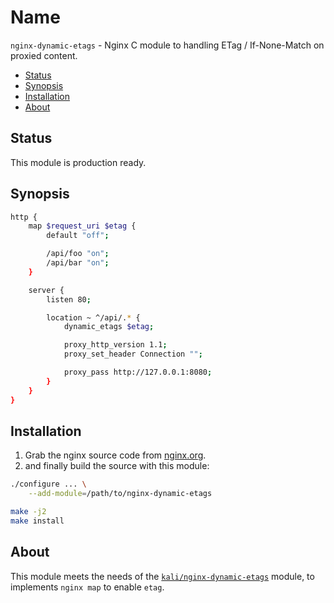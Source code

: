 # Name

`nginx-dynamic-etags` - Nginx C module to handling ETag / If-None-Match on proxied content.

* [Status](#status)
* [Synopsis](#synopsis)
* [Installation](#installation)
* [About](#about)

## Status

This module is production ready.

## Synopsis

```sh
http {
    map $request_uri $etag {
        default "off";

        /api/foo "on";
        /api/bar "on";
    }

    server {
        listen 80;

        location ~ ^/api/.* {
            dynamic_etags $etag;

            proxy_http_version 1.1;
            proxy_set_header Connection "";

            proxy_pass http://127.0.0.1:8080;
        }
    }
}
```

## Installation

1. Grab the nginx source code from [nginx.org](http://nginx.org/).
2. and finally build the source with this module:

```sh
./configure ... \
    --add-module=/path/to/nginx-dynamic-etags

make -j2
make install
```

## About

This module meets the needs of the [`kali/nginx-dynamic-etags`](https://github.com/kali/nginx-dynamic-etags) module, to implements `nginx map` to enable `etag`.

